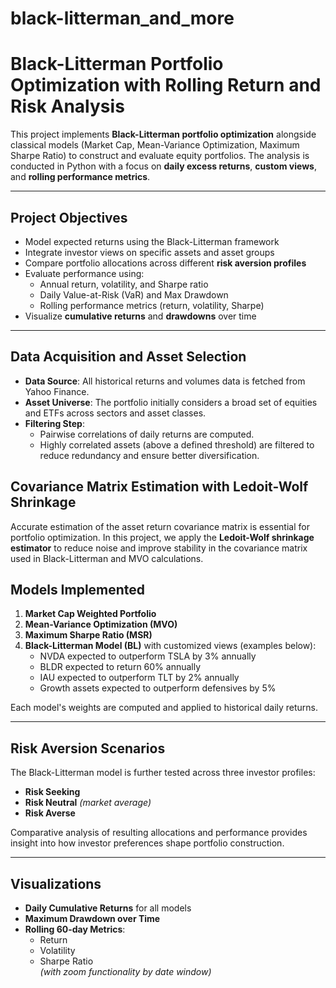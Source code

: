 # black-litterman_and_more
# Black-Litterman Portfolio Optimization with Rolling Return and Risk Analysis

This project implements **Black-Litterman portfolio optimization** alongside classical models (Market Cap, Mean-Variance Optimization, Maximum Sharpe Ratio) to construct and evaluate equity portfolios. The analysis is conducted in Python with a focus on **daily excess returns**, **custom views**, and **rolling performance metrics**.

---

## Project Objectives

- Model expected returns using the Black-Litterman framework
- Integrate investor views on specific assets and asset groups
- Compare portfolio allocations across different **risk aversion profiles**
- Evaluate performance using:
  - Annual return, volatility, and Sharpe ratio
  - Daily Value-at-Risk (VaR) and Max Drawdown
  - Rolling performance metrics (return, volatility, Sharpe)
- Visualize **cumulative returns** and **drawdowns** over time

---
## Data Acquisition and Asset Selection

- **Data Source**: All historical returns and volumes data is fetched from Yahoo Finance.
- **Asset Universe**: The portfolio initially considers a broad set of equities and ETFs across sectors and asset classes.
- **Filtering Step**:
  - Pairwise correlations of daily returns are computed.
  - Highly correlated assets (above a defined threshold) are filtered to reduce redundancy and ensure better diversification.
    
## Covariance Matrix Estimation with Ledoit-Wolf Shrinkage

Accurate estimation of the asset return covariance matrix is essential for portfolio optimization. In this project, we apply the **Ledoit-Wolf shrinkage estimator** to reduce noise and improve stability in the covariance matrix used in Black-Litterman and MVO calculations.

## Models Implemented

1. **Market Cap Weighted Portfolio**  
2. **Mean-Variance Optimization (MVO)**  
3. **Maximum Sharpe Ratio (MSR)**  
4. **Black-Litterman Model (BL)** with customized views (examples below):
   - NVDA expected to outperform TSLA by 3% annually
   - BLDR expected to return 60% annually
   - IAU expected to outperform TLT by 2% annually
   - Growth assets expected to outperform defensives by 5%

Each model's weights are computed and applied to historical daily returns.

---

## Risk Aversion Scenarios

The Black-Litterman model is further tested across three investor profiles:

- **Risk Seeking**
- **Risk Neutral** *(market average)*
- **Risk Averse**

Comparative analysis of resulting allocations and performance provides insight into how investor preferences shape portfolio construction.

---

## Visualizations

- **Daily Cumulative Returns** for all models
- **Maximum Drawdown over Time**
- **Rolling 60-day Metrics**:
  - Return
  - Volatility
  - Sharpe Ratio  
  *(with zoom functionality by date window)*

